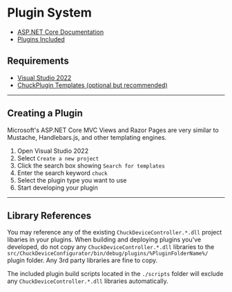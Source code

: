 # Plugin System  

- [ASP.NET Core Documentation](https://learn.microsoft.com/en-us/dotnet/?view=aspnetcore-7.0)
- [Plugins Included](../plugins/overview.md)  

## Requirements  
- [Visual Studio 2022](https://visualstudio.microsoft.com/vs/)  
- [ChuckPlugin Templates (optional but recommended)](./project-templates.md)  

<hr>

## Creating a Plugin  
Microsoft's ASP.NET Core MVC Views and Razor Pages are very similar to Mustache, Handlebars.js, and other templating engines.  

1. Open Visual Studio 2022  
1. Select `Create a new project`  
1. Click the search box showing `Search for templates`  
1. Enter the search keyword `chuck`  
1. Select the plugin type you want to use  
1. Start developing your plugin  

<hr>

## Library References  
You may reference any of the existing `ChuckDeviceController.*.dll` project libaries in your plugins. When building and deploying plugins you've developed, do not copy any `ChuckDeviceController.*.dll` libraries to the `src/ChuckDeviceConfigurator/bin/debug/plugins/%PluginFolderName%/` plugin folder. Any 3rd party libraries are fine to copy.  

The included plugin build scripts located in the `./scripts` folder will exclude any `ChuckDeviceController.*.dll` libraries automatically.  
